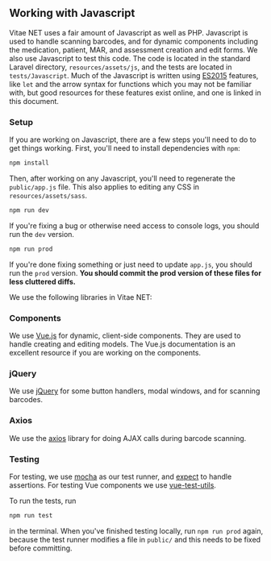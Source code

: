 ## Working with Javascript

Vitae NET uses a fair amount of Javascript as well as PHP. Javascript is used
to handle scanning barcodes, and for dynamic components including the
medication, patient, MAR, and assessment creation and edit forms. We also use
Javascript to test this code. The code is located in the standard Laravel
directory, `resources/assets/js`, and the tests are located in
`tests/Javascript`. Much of the Javascript is written using
[ES2015](https://babeljs.io/learn-es2015) features, like `let` and the arrow
syntax for functions which you may not be familiar with, but good resources for
these features exist online, and one is linked in this document.

### Setup

If you are working on Javascript, there are a few steps you'll need to do to
get things working. First, you'll need to install dependencies with `npm`:

```sh
npm install
```

Then, after working on any Javascript, you'll need to regenerate the `public/app.js`
file. This also applies to editing any CSS in `resources/assets/sass`.

```sh
npm run dev
```

If you're fixing a bug or otherwise need access to console logs, you should run
the `dev` version.

```sh
npm run prod
```

If you're done fixing something or just need to update `app.js`, you should run
the `prod` version. **You should commit the prod version of these files for
less cluttered diffs.**

We use the following libraries in Vitae NET:

### Components

We use [Vue.js](https://vuejs.org) for dynamic, client-side components. They
are used to handle creating and editing models. The Vue.js documentation is an
excellent resource if you are working on the components.

### jQuery

We use [jQuery](https://jquery.com) for some button handlers, modal windows,
and for scanning barcodes.

### Axios

We use the [axios](https://github.com/axios/axios) library for doing AJAX calls
during barcode scanning.

### Testing

For testing, we use [mocha](https://mochajs.org) as our test runner, and 
[expect](https://facebook.github.io/jest/docs/en/expect.html) to handle
assertions. For testing Vue components we use
[vue-test-utils](https://vue-test-utils.vuejs.org/en/).

To run the tests, run

```sh
npm run test
```

in the terminal. When you've finished testing locally, run `npm run prod`
again, because the test runner modifies a file in `public/` and this needs to
be fixed before committing.

